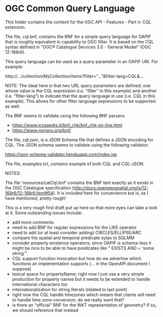 # OGC Common Query Language

This folder contains the content for the OGC API - Features - Part n: CQL extension.

The file, cql.bnf, contains the BNF for a simple query language for OAPIF that
is roughly equivalent in capability to OGC filter.  It is based on the CQL
syntax defined in "OGC® Catalogue Services 3.0 - General Model" (OGC 12-168r6).

This query language can be used as a query parameter in an OAPIF URI.
For example:

   http://.../collection/MyCollection/items?filter="..."&filter-lang=CQL&...

NOTE: The ideal here is that two URL query parameters are defined; one whose
      value is the CQL expression (i.e. "filter" in this example) and another
      (i.e. "filter-lang") to indicate that the query language in use 
      (i.e. CQL in this example).
      This allows for other filter language expressions to be supported as well.

The BNF seems to validate using the following BNF parsers:

* https://www.icosaedro.it/bnf_chk/bnf_chk-on-line.html
* https://www.nongnu.org/bnf/

The file, cql.json, is a JSON Schema file that defines a JSON encoding for CQL.
The JSON schema seems to validate using the following validator:

https://json-schema-validator.herokuapp.com/index.jsp

The file, examples.txt, contains example of both CQL and CQL-JSON.

NOTES:

The file 'resources/catCql.bnf' contains the BNF text exactly as it exists
in the OGC Catalogue specification (http://docs.opengeospatial.org/is/12-168r6/12-168r6.html#54).
It is included here for convenience but is, as I have mentioned, pretty rough!

This is a very rough first draft put up here so that more eyes can take a look
at it.  Some outstanding issues include:

* add more comments
* need to add BNF for regular expressions for the LIKE operator
* need to add (or at least consider adding) CIRCLES/ELLIPSE/ARC
* compare the spatial and temporal predicate sytax to SQLMM
* consider property existence operators; since OAPIF is schema-less it might
  be nice to be able to have predicates like "<propertyName> EXISTS AND 
  <propertyName> = 'some string'".
* CQL support function invocation but how do we advertise which functions
  an implementation supports (... in the OpenAPI document I suppose)
* lexical space for propertyName; right now I just use a very simple production
  for property names but it needs to be extended to handle international
  characters too 
* internationalization for string literals (related to last point)
* right now the CQL handle timezones which means that clients will need
  to handle time zone conversion; do we really want that?
* is there an "official" BNF for the WKT representation of geometry?  If 
  so, we should reference that instead
